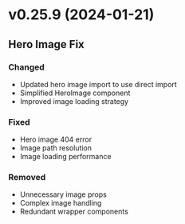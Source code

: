 # v0.25.9 (2024-01-21)

## Hero Image Fix

### Changed
- Updated hero image import to use direct import
- Simplified HeroImage component
- Improved image loading strategy

### Fixed
- Hero image 404 error
- Image path resolution
- Image loading performance

### Removed
- Unnecessary image props
- Complex image handling
- Redundant wrapper components
